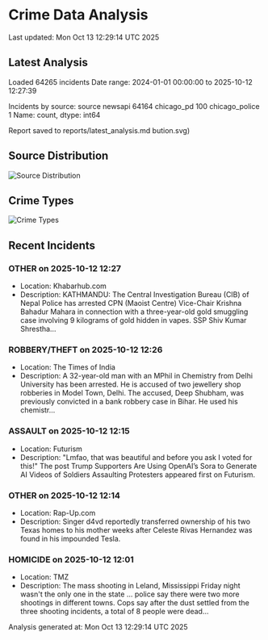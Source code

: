 # Crime Data Analysis
Last updated: Mon Oct 13 12:29:14 UTC 2025

## Latest Analysis

Loaded 64265 incidents
Date range: 2024-01-01 00:00:00 to 2025-10-12 12:27:39

Incidents by source:
source
newsapi           64164
chicago_pd          100
chicago_police        1
Name: count, dtype: int64

Report saved to reports/latest_analysis.md
bution.svg)

## Source Distribution
![Source Distribution](images/source_distribution.svg)

## Crime Types
![Crime Types](images/crime_types.svg)

## Recent Incidents

### OTHER on 2025-10-12 12:27
- Location: Khabarhub.com
- Description: KATHMANDU: The Central Investigation Bureau (CIB) of Nepal Police has arrested CPN (Maoist Centre) Vice-Chair Krishna Bahadur Mahara in connection with a three-year-old gold smuggling case involving 9 kilograms of gold hidden in vapes. SSP Shiv Kumar Shrestha…


### ROBBERY/THEFT on 2025-10-12 12:26
- Location: The Times of India
- Description: A 32-year-old man with an MPhil in Chemistry from Delhi University has been arrested. He is accused of two jewellery shop robberies in Model Town, Delhi. The accused, Deep Shubham, was previously convicted in a bank robbery case in Bihar. He used his chemistr…


### ASSAULT on 2025-10-12 12:15
- Location: Futurism
- Description: "Lmfao, that was beautiful and before you ask I voted for this!"
The post Trump Supporters Are Using OpenAI’s Sora to Generate AI Videos of Soldiers Assaulting Protesters appeared first on Futurism.


### OTHER on 2025-10-12 12:14
- Location: Rap-Up.com
- Description: Singer d4vd reportedly transferred ownership of his two Texas homes to his mother weeks after Celeste Rivas Hernandez was found in his impounded Tesla.


### HOMICIDE on 2025-10-12 12:01
- Location: TMZ
- Description: The mass shooting in Leland, Mississippi Friday night wasn't the only one in the state ... police say there were two more shootings in different towns. Cops say after the dust settled from the three shooting incidents, a total of 8 people were dead…

Analysis generated at: Mon Oct 13 12:29:14 UTC 2025
